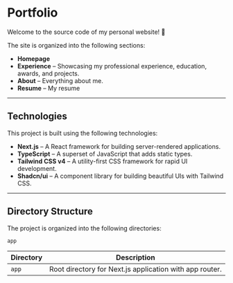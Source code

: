 # Portfolio

Welcome to the source code of my personal website! 👋

The site is organized into the following sections:

-  **Homepage** 
-  **Experience** –  Showcasing my professional experience, education, awards, and projects.
-  **About** – Everything about me.
-  **Resume** – My resume

---

## Technologies

This project is built using the following technologies:

- **Next.js** – A React framework for building server-rendered applications.
- **TypeScript** – A superset of JavaScript that adds static types.
- **Tailwind CSS v4** – A utility-first CSS framework for rapid UI development.
- **Shadcn/ui** – A component library for building beautiful UIs with Tailwind CSS.

---

## Directory Structure

The project is organized into the following directories:

```text
app

```

| Directory            | Description                                             |
| -------------------- | ------------------------------------------------------- |
| `app`                | Root directory for Next.js application with app router. |

